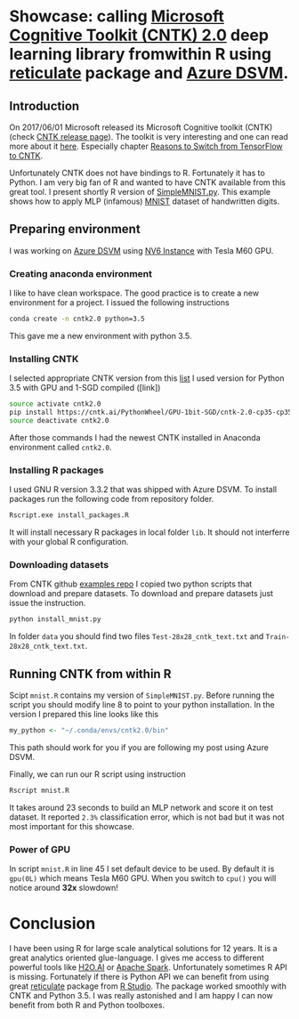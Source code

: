 # Showcase: calling [Microsoft Cognitive Toolkit (CNTK) 2.0](https://github.com/Microsoft/CNTK) deep learning library fromwithin R using [reticulate](https://github.com/rstudio/reticulate) package and [Azure DSVM](https://docs.microsoft.com/en-us/azure/machine-learning/machine-learning-data-science-virtual-machine-overview). #

## Introduction ##

On 2017/06/01 Microsoft released its Microsoft Cognitive toolkit (CNTK) 
(check [CNTK release page](https://github.com/Microsoft/CNTK/releases/tag/v2.0)). 
The toolkit is very interesting and one can read more about it [here](https://docs.microsoft.com/en-us/cognitive-toolkit/). 
Especially chapter [Reasons to Switch from TensorFlow to CNTK](https://docs.microsoft.com/en-us/cognitive-toolkit/reasons-to-switch-from-tensorflow-to-cntk).

Unfortunately CNTK does not have bindings to R. Fortunately it has to Python. I am very big fan of R and wanted 
to have CNTK available from this great tool. I present shortly R version of [SimpleMNIST.py](https://github.com/Microsoft/CNTK/blob/master/Examples/Image/Classification/MLP/Python/SimpleMNIST.py). This example shows how to apply MLP (infamous) [MNIST](http://yann.lecun.com/exdb/mnist) dataset of handwritten digits.

## Preparing environment ##
I was working on [Azure DSVM](https://docs.microsoft.com/en-us/azure/machine-learning/machine-learning-data-science-virtual-machine-overview) using [NV6 Instance](https://azure.microsoft.com/en-us/blog/azure-n-series-general-availability-on-december-1/) with Tesla M60 GPU.

### Creating anaconda environment ###

I like to have clean workspace. The good practice is to create a new environment for a project. I issued the following
instructions

```sh
conda create -n cntk2.0 python=3.5
```

This gave me a new environment with python 3.5.

### Installing CNTK ###

I selected appropriate CNTK version from this [list](https://docs.microsoft.com/en-us/cognitive-toolkit/setup-linux-python)
I used version for Python 3.5 with GPU and 1-SGD compiled ([link])

```sh
source activate cntk2.0
pip install https://cntk.ai/PythonWheel/GPU-1bit-SGD/cntk-2.0-cp35-cp35m-linux_x86_64.whl
source deactivate cntk2.0
```

After those commands I had the newest CNTK installed in Anaconda environment called `cntk2.0`.

### Installing R packages ###

I used GNU R version 3.3.2 that was shipped with Azure DSVM. To install packages run the following code from repository folder.

```sh
Rscript.exe install_packages.R
```

It will install necessary R packages in local folder `lib`. It should not interferre with your global R configuration.

### Downloading datasets ###

From CNTK github [examples repo](https://github.com/Microsoft/CNTK/tree/master/Examples/Image/DataSets/MNIST) I copied 
two python scripts that download and prepare datasets. To download and prepare datasets just issue the instruction.

```sh
python install_mnist.py
```

In folder `data` you should find two files `Test-28x28_cntk_text.txt` and `Train-28x28_cntk_text.txt`. 

## Running CNTK from within R ##

Scipt `mnist.R` contains my version of `SimpleMNIST.py`. Before running the script you should modify line 8 to point to your
python installation. In the version I prepared this line looks like this

```r
my_python <- "~/.conda/envs/cntk2.0/bin"
```

This path should work for you if you are following my post using Azure DSVM.

Finally, we can run our R script using instruction

```sh
Rscript mnist.R
```

It takes around 23 seconds to build an MLP network and score it on test dataset. It reported 
`2.3%` classification error, which is not bad but it was not most important for this showcase.

### Power of GPU ###

In script `mnist.R` in line 45 I set default device to be used. By default it is `gpu(0L)` which means Tesla M60 GPU. When you 
switch to `cpu()` you will notice around **32x** slowdown!

# Conclusion #

I have been using R for large scale analytical solutions for 12 years. It is a great analytics oriented glue-language. I gives me 
access to different powerful tools like [H2O.AI](h2o.ai) or [Apache Spark](https://spark.apache.org/). Unfortunately
sometimes R API is missing. Fortunately if there is Python API we can benefit from using great 
[reticulate](https://github.com/rstudio/reticulate) package from [R Studio](https://www.rstudio.com/). The package worked 
smoothly with CNTK and Python 3.5. I was really astonished and I am happy I can now benefit from both R and Python toolboxes.
